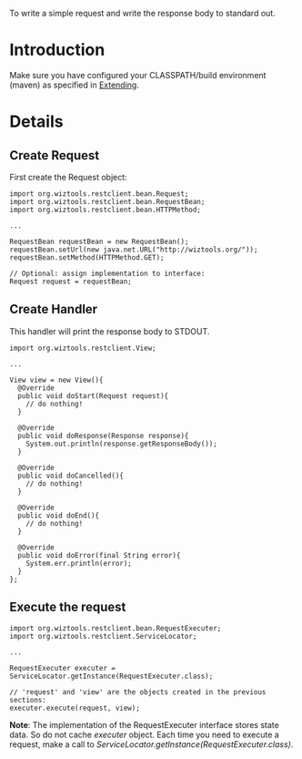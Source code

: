 To write a simple request and write the response body to standard out.

# Introduction #

Make sure you have configured your CLASSPATH/build environment (maven) as specified in [Extending](Extending.md).


# Details #

## Create Request ##

First create the Request object:

```
import org.wiztools.restclient.bean.Request;
import org.wiztools.restclient.bean.RequestBean;
import org.wiztools.restclient.bean.HTTPMethod;

...

RequestBean requestBean = new RequestBean();
requestBean.setUrl(new java.net.URL("http://wiztools.org/"));
requestBean.setMethod(HTTPMethod.GET);

// Optional: assign implementation to interface:
Request request = requestBean;
```

## Create Handler ##

This handler will print the response body to STDOUT.

```
import org.wiztools.restclient.View;

...

View view = new View(){
  @Override
  public void doStart(Request request){
    // do nothing!
  }

  @Override
  public void doResponse(Response response){
    System.out.println(response.getResponseBody());
  }

  @Override
  public void doCancelled(){
    // do nothing!
  }

  @Override
  public void doEnd(){
    // do nothing!
  }

  @Override
  public void doError(final String error){
    System.err.println(error);
  }
};
```

## Execute the request ##

```
import org.wiztools.restclient.bean.RequestExecuter;
import org.wiztools.restclient.ServiceLocator;

...

RequestExecuter executer = ServiceLocator.getInstance(RequestExecuter.class);

// 'request' and 'view' are the objects created in the previous sections:
executer.execute(request, view);
```

**Note**: The implementation of the RequestExecuter interface stores state data. So do not cache _executer_ object. Each time you need to execute a request, make a call to _ServiceLocator.getInstance(RequestExecuter.class)_.